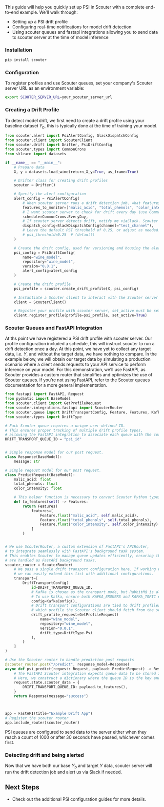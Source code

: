 This guide will help you quickly set up PSI in Scouter with a complete end-to-end example. We'll walk through:

- Setting up a PSI drift profile
- Configuring real-time notifications for model drift detection
- Using scouter queues and fastapi integrations allowing you to send data to scouter server at the time of model inference

### Installation

```bash
pip install scouter
```

### **Configuration**
To register profiles and use Scouter queues, set your company's Scouter server URL as an environment variable:

```bash
export SCOUTER_SERVER_URL=your_scouter_server_url
```

### Creating a Drift Profile
To detect model drift, we first need to create a drift profile using your baseline dataset $Y_{b}$, this is typically done at the time of training your model.
```python
from scouter.alert import PsiAlertConfig, SlackDispatchConfig
from scouter.client import ScouterClient
from scouter.drift import Drifter, PsiDriftConfig
from scouter.types import CommonCrons
from sklearn import datasets

if __name__ == "__main__":
    # Prepare data
    X, y = datasets.load_wine(return_X_y=True, as_frame=True)

    # Drifter class for creating drift profiles
    scouter = Drifter()

    # Specify the alert configuration
    alert_config = PsiAlertConfig(
        # When scouter server runs a drift detection job, what features should be analyzed
        features_to_monitor=["malic_acid", "total_phenols", "color_intensity"],
        # I want scouter server to check for drift every day (use CommonCrons or a custom cron string)
        schedule=CommonCrons.EveryDay,
        # If scouter server detects drift, notify me viaSlack. Scouter server also supports Opsgenie notifications!
        dispatch_config=SlackDispatchConfig(channel="test_channel"),
        # Leave the default PSI threshold of 0.25, or adjust as needed. For details, refer to the PSI theory section in the docs.
        # psi_threshold=0.25  # (default)
    )

    # Create the drift config, used for versioning and housing the alert config
    psi_config = PsiDriftConfig(
        name="wine_model",
        repository="wine_model",
        version="0.0.1",
        alert_config=alert_config
    )

    # Create the drift profile
    psi_profile = scouter.create_drift_profile(X, psi_config)

    # Instantiate a Scouter client to interact with the Scouter server
    client = ScouterClient()

    # Register your profile with scouter server, set_active must be set to true if you want scouter server to run the drift detection job
    client.register_profile(profile=psi_profile, set_active=True)
```


### Scouter Queues and FastAPI Integration

At ths point we have registered a PSI drift profile with scouter server. Our profile configuration included a schedule, this will instruct scouter to run a drift detection once a day.
At this point, we have yet to collect any target data, i.e. $Y,$ and without the target data, we have nothing to compare. In the example below, we will obtain our target data
by simulating a production scenario where a client sends requests to your API service to perform inference on your model. For this demonstration, we’ll use FastAPI, as
Scouter provides a custom router that simplifies and optimizes the use of Scouter queues. If you’re not using FastAPI, refer to the Scouter queues documentation for a more general implementation.

```python
from fastapi import FastAPI, Request
from pydantic import BaseModel
from scouter.client import GetProfileRequest
from scouter.integrations.fastapi import ScouterRouter
from scouter.queue import DriftTransportConfig, Feature, Features, KafkaConfig
from scouter.types import DriftType

# Each Scouter queue requires a unique user-defined ID. 
# This ensures proper tracking of multiple drift profile types, 
# allowing the FastAPI integration to associate each queue with the correct profile type. 
DRIFT_TRANSPORT_QUEUE_ID = "psi_id"


# Simple response model for our post request.
class Response(BaseModel):
    message: str

# Simple reqeust model for our post request.
class PredictRequest(BaseModel):
    malic_acid: float
    total_phenols: float
    color_intensity: float

    # This helper function is necessary to convert Scouter Python types into the appropriate Rust types.
    def to_features(self) -> Features:
        return Features(
            features=[
                Feature.float("malic_acid", self.malic_acid),
                Feature.float("total_phenols", self.total_phenols),
                Feature.float("color_intensity", self.color_intensity),
            ]
        )


# We use ScouterRouter, a custom extension of FastAPI's APIRouter,  
# to integrate seamlessly with FastAPI's background task system.  
# This enables Scouter to manage queue updates efficiently, ensuring that all queue processes  
# are handled as FastAPI background tasks.  
scouter_router = ScouterRouter(
    # We pass a single drift transport configuration here. If working with multiple drift profile types,  
    # we can easily extend this list with additional configurations.
    transport=[
        DriftTransportConfig(
            id=DRIFT_TRANSPORT_QUEUE_ID,
            # Kafka is chosen as the transport mode, but RabbitMQ is also supported.
            # To use Kafka, ensure both KAFKA_BROKERS and KAFKA_TOPIC environment variables are set.
            config=KafkaConfig(),
            # Drift transport configurations are tied to drift profiles. The drift_profile_request specifies
            # which profile the Scouter client should fetch from the server.
            drift_profile_request=GetProfileRequest(
                name="wine_model",
                repository="wine_model",
                version="0.0.1",
                drift_type=DriftType.Psi
            ),
        )
    ]
)

# Use the Scouter router to handle prediction post requests
@scouter_router.post("/predict", response_model=Response)
async def psi_predict(request: Request, payload: PredictRequest) -> Response:
    # The FastAPI Scouter integration expects queue data to be stored in the request state, under 'scouter_data'.
    # Here, we construct a dictionary where the queue ID is the key and the payload's transformed features are the value.
    request.state.scouter_data = {
        DRIFT_TRANSPORT_QUEUE_ID: payload.to_features(),
    }
    return Response(message="success")



app = FastAPI(title="Example Drift App")
# Register the scouter router
app.include_router(scouter_router)
```
PSI queues are configured to send data to the server either when they reach a count of 1000 or after 30 seconds have passed, whichever comes first.

### Detecting drift and being alerted
Now that we have both our base $Y_{b}$ and target $Y$ data, scouter server will run the drift detection job and alert us via Slack if needed.

## Next Steps

- Check out the additional PSI configuration guides for more details.
